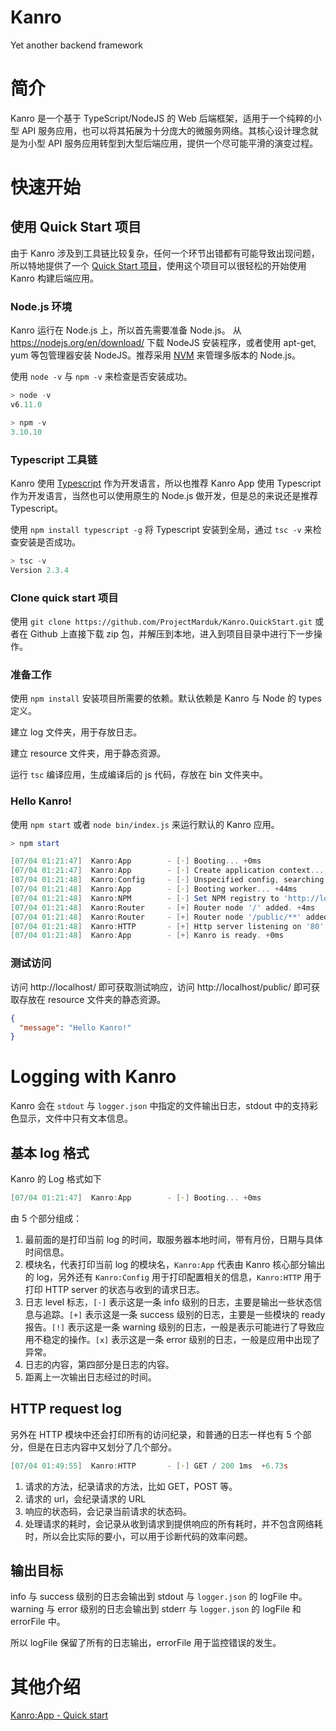 # Kanro
Yet another backend framework

# 简介
Kanro 是一个基于 TypeScript/NodeJS 的 Web 后端框架，适用于一个纯粹的小型 API 服务应用，也可以将其拓展为十分庞大的微服务网络。其核心设计理念就是为小型 API 服务应用转型到大型后端应用，提供一个尽可能平滑的演变过程。

# 快速开始
## 使用 Quick Start 项目
由于 Kanro 涉及到工具链比较复杂，任何一个环节出错都有可能导致出现问题，所以特地提供了一个 [Quick Start 项目](https://github.com/ProjectMarduk/Kanro.QuickStart)，使用这个项目可以很轻松的开始使用 Kanro 构建后端应用。

### Node.js 环境
Kanro 运行在 Node.js 上，所以首先需要准备 Node.js。
从 https://nodejs.org/en/download/ 下载 NodeJS 安装程序，或者使用 apt-get, yum 等包管理器安装 NodeJS。推荐采用 [NVM](https://github.com/creationix/nvm) 来管理多版本的 Node.js。

使用 `node -v` 与 `npm -v` 来检查是否安装成功。
```PowerShell
> node -v
v6.11.0

> npm -v
3.10.10
```
### Typescript 工具链
Kanro 使用 [Typescript](http://www.typescriptlang.org) 作为开发语言，所以也推荐 Kanro App 使用 Typescript 作为开发语言，当然也可以使用原生的 Node.js 做开发，但是总的来说还是推荐 Typescript。

使用 `npm install typescript -g` 将 Typescript 安装到全局，通过 `tsc -v` 来检查安装是否成功。
```PowerShell
> tsc -v
Version 2.3.4
```
### Clone quick start 项目
使用 `git clone https://github.com/ProjectMarduk/Kanro.QuickStart.git` 或者在 Github 上直接下载 zip 包，并解压到本地，进入到项目目录中进行下一步操作。

### 准备工作
使用 `npm install` 安装项目所需要的依赖。默认依赖是 Kanro 与 Node 的 types 定义。

建立 log 文件夹，用于存放日志。

建立 resource 文件夹，用于静态资源。

运行 `tsc` 编译应用，生成编译后的 js 代码，存放在 bin 文件夹中。

### Hello Kanro!
使用 `npm start` 或者 `node bin/index.js` 来运行默认的 Kanro 应用。

```PowerShell
> npm start

[07/04 01:21:47]  Kanro:App        - [·] Booting... +0ms
[07/04 01:21:47]  Kanro:App        - [·] Create application context... +0ms
[07/04 01:21:48]  Kanro:Config     - [·] Unspecified config, searching for configs... +317ms
[07/04 01:21:48]  Kanro:App        - [·] Booting worker... +44ms
[07/04 01:21:48]  Kanro:NPM        - [·] Set NPM registry to 'http://localhost:4873'. +32ms
[07/04 01:21:48]  Kanro:Router     - [+] Router node '/' added. +4ms
[07/04 01:21:48]  Kanro:Router     - [+] Router node '/public/**' added. +1ms
[07/04 01:21:48]  Kanro:HTTP       - [+] Http server listening on '80'. +4ms
[07/04 01:21:48]  Kanro:App        - [+] Kanro is ready. +0ms
```

### 测试访问
访问 http://localhost/ 即可获取测试响应，访问 http://localhost/public/ 即可获取存放在 resource 文件夹的静态资源。
```Json
{
  "message": "Hello Kanro!"
}
```

# Logging with Kanro
Kanro 会在 `stdout` 与 `logger.json` 中指定的文件输出日志，stdout 中的支持彩色显示，文件中只有文本信息。
## 基本 log 格式
Kanro 的 Log 格式如下
```PowerShell
[07/04 01:21:47]  Kanro:App        - [·] Booting... +0ms
```
由 5 个部分组成：
1. 最前面的是打印当前 log 的时间，取服务器本地时间，带有月份，日期与具体时间信息。
2. 模块名，代表打印当前 log 的模块名，`Kanro:App` 代表由 Kanro 核心部分输出的 log，另外还有 `Kanro:Config` 用于打印配置相关的信息，`Kanro:HTTP` 用于打印 HTTP server 的状态与收到的请求日志。
3. 日志 level 标志，`[·]` 表示这是一条 info 级别的日志，主要是输出一些状态信息与追踪。`[+]` 表示这是一条 success 级别的日志，主要是一些模块的 ready 报告。`[!]` 表示这是一条 warning 级别的日志，一般是表示可能进行了导致应用不稳定的操作。`[x]` 表示这是一条 error 级别的日志，一般是应用中出现了异常。
4. 日志的内容，第四部分是日志的内容。
5. 距离上一次输出日志经过的时间。

## HTTP request log
另外在 HTTP 模块中还会打印所有的访问纪录，和普通的日志一样也有 5 个部分，但是在日志内容中又划分了几个部分。
```PowerShell
[07/04 01:49:55]  Kanro:HTTP       - [·] GET / 200 1ms  +6.73s
```
1. 请求的方法，纪录请求的方法，比如 GET，POST 等。
2. 请求的 url，会纪录请求的 URL
3. 响应的状态码，会记录当前请求的状态码。
4. 处理请求的耗时，会记录从收到请求到提供响应的所有耗时，并不包含网络耗时，所以会比实际的要小，可以用于诊断代码的效率问题。

## 输出目标
info 与 success 级别的日志会输出到 stdout 与 `logger.json` 的 logFile 中。
warning 与 error 级别的日志会输出到 stderr 与 `logger.json` 的 logFile 和 errorFile 中。

所以 logFile 保留了所有的日志输出，errorFile 用于监控错误的发生。

# 其他介绍
[Kanro:App - Quick start](http://blog.higan.me/quick-start-with-kanro/)